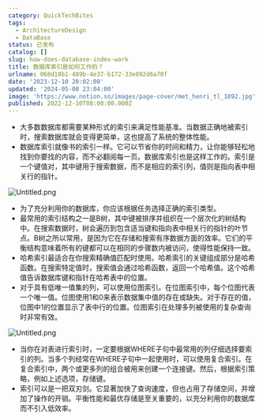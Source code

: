 ```yaml
---
category: QuickTechBites
tags:
  - ArchitectureDesign
  - DataBase
status: 已发布
catalog: []
slug: how-does-database-index-work
title: 数据库索引是如何工作的？
urlname: 068d18b1-489b-4e37-b172-33e892d6a70f
date: '2023-12-10 20:02:00'
updated: '2024-05-08 23:04:00'
image: 'https://www.notion.so/images/page-cover/met_henri_tl_1892.jpg'
published: 2022-12-10T08:00:00.000Z
---
```

- 大多数数据库都需要某种形式的索引来满足性能基准。当数据正确地被索引时，搜索数据库就会变得更简单，这也提高了系统的整体性能。
- 数据库索引就像书的索引一样。它可以节省你的时间和精力，让你能够轻松地找到你要找的内容，而不必翻阅每一页。数据库索引也是这样工作的。索引是一个键值对，其中键用于搜索数据，而不是相应的索引列，值则是指向表中相关行的指针。

![Untitled.png](https://prod-files-secure.s3.us-west-2.amazonaws.com/5d24fe63-e567-4804-86f9-9fdc62e13082/3e87f042-644d-48ab-9a58-227f3d930d71/Untitled.png?X-Amz-Algorithm=AWS4-HMAC-SHA256&X-Amz-Content-Sha256=UNSIGNED-PAYLOAD&X-Amz-Credential=ASIAZI2LB466T4TA4SCO%2F20250407%2Fus-west-2%2Fs3%2Faws4_request&X-Amz-Date=20250407T053954Z&X-Amz-Expires=3600&X-Amz-Security-Token=IQoJb3JpZ2luX2VjEN3%2F%2F%2F%2F%2F%2F%2F%2F%2F%2FwEaCXVzLXdlc3QtMiJIMEYCIQCtI0nyi%2Bww9Y9oeVQRkoZwP%2FmoeIsv1Zz9e1YIxl4ljgIhAKhHfE0UkpTlWPcfnSGHGnRWSHgK5OXlOeY9dvOh8yTHKv8DCFYQABoMNjM3NDIzMTgzODA1IgywUb1oE6yC0NSQ%2Fskq3APZJ9XeyCqW8FU5BLVg8rJX16lcHoHWW%2Bxix6ULRZ9h%2BrJ55EyPgeM4Yc7hnJ2S%2B9oTGa%2BY6Fj%2B7rjsrCK7JaJJjxRi2uZKINjEhnsWcuAUd56s171n08vvZMEQ2HZ5EEtrm5JlxnuCnIf2lCvRUSGvSJu%2B7IOgQIBct6ZHsirRgURUoI1evxWMyzWX5uLh1jDI8G3RpS5QP1a0UtSLqdFHnUdgNacQ8XUjimmBpYCb57ynxYNe6WoD0UxF5wvwpymXqqf1iD1kq7zXUOn1oWD%2FHU3OIUO9tFqVDQEbIqTXQJywWNI8V%2BQVQb%2BBw%2Ftoz17bY6%2Bnbd1aVeru1cIY1uhnLId86RjkcicMLzbE6mJ0m8pvaOTSDFxQt%2BLiS%2B5LKGi06ncb6IPWDsUx3CX2rdh7MkaD66ShHjgJ2g20g%2FLVKFsItpjw3V4%2BE4%2BXmn5b0pLYjAXkLdEmD8VYJjXl4HwPqKMUtpR4QhnLYtwPtpW9yvjKAKHPlNKG2Q%2FMcvq6rm9RWaHoudj2UHe0fXpwp3j4oW1riAxx58Z2USngukIeotEyvkSELnxnz4Cj8zIYO5SwuK%2FNM0p4gduwdeUu%2Fpgh76f4xm8vFt5bao3%2BRw0pAHm57my1fM0M54PdrjCMt82%2FBjqkAaz3aoCdRKp8MjsTr4hhbro2gjeEh9AjqZblc%2BZiwRT%2Fpk8kr4fxnBhi9qZ%2FA0ZmR0kTuPwfzCPN3UzHJELVTkVp5CDR4tExcGlhc%2BN%2FNPj%2FWEEeFNrQo3hisr3OISsGOfzrmn2CatpFaEpWWwVtq9nYoGKg4rqk3h3GexnyCiDHUenpXx179mlj2pd7EesCPRwY0Yd5W531dQzfaSUGDQv8Ds60&X-Amz-Signature=96a0a96d0b5b7447c9b91e25343e874db38c34f1b73c3f2948e03aec4b1a9610&X-Amz-SignedHeaders=host&x-id=GetObject)

- 为了充分利用你的数据库，你应该根据任务选择正确的索引类型。
- 最常用的索引结构之一是B树，其中键被排序并组织在一个层次化的树结构中。在搜索数据时，树会遍历到包含适当键和指向表中相关行的指针的叶节点。B树之所以常用，是因为它在存储和搜索有序数据方面的效率。它们的平衡结构意味着所有的键都可以在相同的步骤数内被访问，使得性能保持一致。
- 哈希索引最适合在你搜索精确值匹配时使用。哈希索引的关键组成部分是哈希函数。在搜索特定值时，搜索值会通过哈希函数，返回一个哈希值。这个哈希值告诉数据库键和指针在哈希表中的位置。
- 对于具有低唯一值集的列，可以使用位图索引。在位图索引中，每个位图代表一个唯一值。位图使用1和0来表示数据集中值的存在或缺失。对于存在的值，位图中1的位置显示了表中行的位置。位图索引在处理多列被使用的复杂查询时非常有效。

![Untitled.png](https://prod-files-secure.s3.us-west-2.amazonaws.com/5d24fe63-e567-4804-86f9-9fdc62e13082/25e88b4a-737d-484e-85cc-b7fe2444aa3c/Untitled.png?X-Amz-Algorithm=AWS4-HMAC-SHA256&X-Amz-Content-Sha256=UNSIGNED-PAYLOAD&X-Amz-Credential=ASIAZI2LB466T4TA4SCO%2F20250407%2Fus-west-2%2Fs3%2Faws4_request&X-Amz-Date=20250407T053954Z&X-Amz-Expires=3600&X-Amz-Security-Token=IQoJb3JpZ2luX2VjEN3%2F%2F%2F%2F%2F%2F%2F%2F%2F%2FwEaCXVzLXdlc3QtMiJIMEYCIQCtI0nyi%2Bww9Y9oeVQRkoZwP%2FmoeIsv1Zz9e1YIxl4ljgIhAKhHfE0UkpTlWPcfnSGHGnRWSHgK5OXlOeY9dvOh8yTHKv8DCFYQABoMNjM3NDIzMTgzODA1IgywUb1oE6yC0NSQ%2Fskq3APZJ9XeyCqW8FU5BLVg8rJX16lcHoHWW%2Bxix6ULRZ9h%2BrJ55EyPgeM4Yc7hnJ2S%2B9oTGa%2BY6Fj%2B7rjsrCK7JaJJjxRi2uZKINjEhnsWcuAUd56s171n08vvZMEQ2HZ5EEtrm5JlxnuCnIf2lCvRUSGvSJu%2B7IOgQIBct6ZHsirRgURUoI1evxWMyzWX5uLh1jDI8G3RpS5QP1a0UtSLqdFHnUdgNacQ8XUjimmBpYCb57ynxYNe6WoD0UxF5wvwpymXqqf1iD1kq7zXUOn1oWD%2FHU3OIUO9tFqVDQEbIqTXQJywWNI8V%2BQVQb%2BBw%2Ftoz17bY6%2Bnbd1aVeru1cIY1uhnLId86RjkcicMLzbE6mJ0m8pvaOTSDFxQt%2BLiS%2B5LKGi06ncb6IPWDsUx3CX2rdh7MkaD66ShHjgJ2g20g%2FLVKFsItpjw3V4%2BE4%2BXmn5b0pLYjAXkLdEmD8VYJjXl4HwPqKMUtpR4QhnLYtwPtpW9yvjKAKHPlNKG2Q%2FMcvq6rm9RWaHoudj2UHe0fXpwp3j4oW1riAxx58Z2USngukIeotEyvkSELnxnz4Cj8zIYO5SwuK%2FNM0p4gduwdeUu%2Fpgh76f4xm8vFt5bao3%2BRw0pAHm57my1fM0M54PdrjCMt82%2FBjqkAaz3aoCdRKp8MjsTr4hhbro2gjeEh9AjqZblc%2BZiwRT%2Fpk8kr4fxnBhi9qZ%2FA0ZmR0kTuPwfzCPN3UzHJELVTkVp5CDR4tExcGlhc%2BN%2FNPj%2FWEEeFNrQo3hisr3OISsGOfzrmn2CatpFaEpWWwVtq9nYoGKg4rqk3h3GexnyCiDHUenpXx179mlj2pd7EesCPRwY0Yd5W531dQzfaSUGDQv8Ds60&X-Amz-Signature=7ad298deff799d7ae6f72c45e92f84be50935b1d1743d766afcc1e55622a28b2&X-Amz-SignedHeaders=host&x-id=GetObject)

- 当你在对表进行索引时，一定要根据WHERE子句中最常用的列仔细选择要索引的列。当多个列经常在WHERE子句中一起使用时，可以使用复合索引。在复合索引中，两个或更多列的组合被用来创建一个连接键。然后，根据索引策略，例如上述选项，存储键。
- 索引可以是一把双刃剑。它显著加快了查询速度，但也占用了存储空间，并增加了操作的开销。平衡性能和最优存储是至关重要的，以充分利用你的数据库而不引入低效率。
